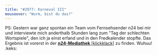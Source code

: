 ```yaml
---
title: "#2977: Karneval III"
mouseover: "Wurm, bist du das?"
---
```


PS: 
Gestern war ganz spontan ein Team vom Fernsehsender n24 bei mir und interviewte mich anderthalb Stunden lang zum "Tag der schlechten Wortspiele", den ich ja einst erfand und in den Fredkalender stopfte. 
Das Ergebnis ist vorerst in der <a href="http://www.n24.de/n24/Mediathek/videos/d/3825074/tag-der-schlechten-wortspiele.html" title="Tag der schlechten Wortspiele"><strong>n24-Mediathek</strong> [klickklack]</a> zu finden. 
Wuhuu!
:keks:

